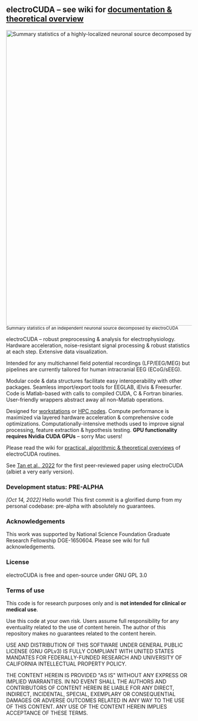 ## electroCUDA – see wiki for [documentation & theoretical overview](https://github.com/kevmtan/electroCUDA/wiki)
<a href="https://i.ibb.co/Q9YQg17/s38-ic84-spec.jpg"><img src="https://i.ibb.co/Q9YQg17/s38-ic84-spec.jpg" alt="Summary statistics of a highly-localized neuronal source decomposed by electroCUDA" width="800"/></a>
<br><sub> Summary statistics of an independent neuronal source decomposed by electroCUDA </sub>

electroCUDA – robust preprocessing & analysis for electrophysiology. Hardware acceleration, noise-resistant signal processing & robust statistics at each step. Extensive data visualization.

Intended for any multichannel field potential recordings (LFP/EEG/MEG) but pipelines are currently tailored for human intracranial EEG (ECoG/sEEG).

Modular code & data structures facilitate easy interoperability with other packages. Seamless import/export tools for EEGLAB, iElvis & Freesurfer. Code is Matlab-based with calls to compiled CUDA, C & Fortran binaries. User-friendly wrappers abstract away all non-Matlab operations.

Designed for [workstations](https://en.wikipedia.org/wiki/workstations) or [HPC nodes](https://en.wikipedia.org/wiki/High-performance_computing). Compute performance is maximized via layered hardware acceleration & comprehensive code optimizations. Computationally-intensive methods used to improve signal processing, feature extraction & hypothesis testing. **GPU functionality requires Nvidia CUDA GPUs** – sorry Mac users!

Please read the wiki for [practical, algorithmic & theoretical overviews](https://github.com/kevmtan/electroCUDA/wiki) of electroCUDA routines. 

See [Tan et al., 2022](https://doi.org/10.1038/s41467-022-29510-2) for the first peer-reviewed paper using electroCUDA (albiet a very early version).
<br>

### Development status: PRE-ALPHA
*[Oct 14, 2022]* Hello world! This first commit is a glorified dump from my personal codebase: pre-alpha with absolutely no guarantees.

### Acknowledgements 
This work was supported by National Science Foundation Graduate Research Fellowship DGE-1650604. Please see wiki for full acknowledgements.

### License
electroCUDA is free and open-source under GNU GPL 3.0

### Terms of use
This code is for research purposes only and is **not intended for clinical or medical use**. 

Use this code at your own risk. Users assume full responsibility for any eventuality related to the use of content herein. The author of this repository makes no guarantees related to the content herein.

USE AND DISTRIBUTION OF THIS SOFTWARE UNDER GENERAL PUBLIC LICENSE (GNU GPLv3) IS FULLY COMPLIANT WITH UNITED STATES MANDATES FOR FEDERALLY-FUNDED RESEARCH AND UNIVERSITY OF CALIFORNIA INTELLECTUAL PROPERTY POLICY.

THE CONTENT HEREIN IS PROVIDED "AS IS" WITHOUT ANY EXPRESS OR IMPLIED WARRANTIES. IN NO EVENT SHALL THE AUTHORS AND CONTRIBUTORS OF CONTENT HEREIN BE LIABLE FOR ANY DIRECT, INDIRECT, INCIDENTAL, SPECIAL, EXEMPLARY OR CONSEQUENTIAL DAMAGES OR ADVERSE OUTCOMES RELATED IN ANY WAY TO THE USE OF THIS CONTENT. ANY USE OF THE CONTENT HEREIN IMPLIES ACCEPTANCE OF THESE TERMS.

